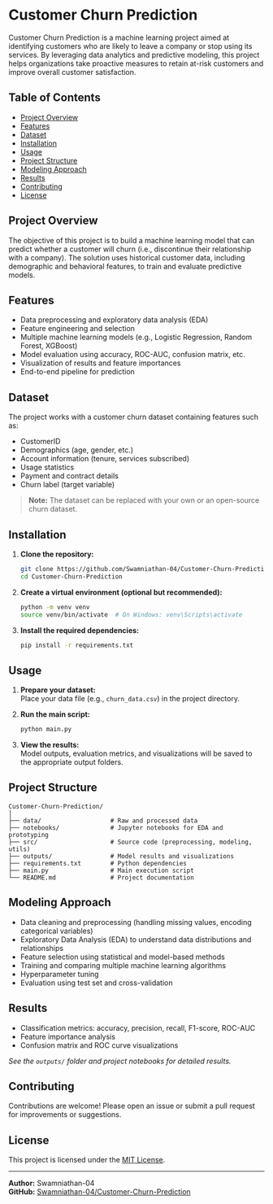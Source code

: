 # Customer Churn Prediction

Customer Churn Prediction is a machine learning project aimed at identifying customers who are likely to leave a company or stop using its services. By leveraging data analytics and predictive modeling, this project helps organizations take proactive measures to retain at-risk customers and improve overall customer satisfaction.

## Table of Contents

- [Project Overview](#project-overview)
- [Features](#features)
- [Dataset](#dataset)
- [Installation](#installation)
- [Usage](#usage)
- [Project Structure](#project-structure)
- [Modeling Approach](#modeling-approach)
- [Results](#results)
- [Contributing](#contributing)
- [License](#license)

## Project Overview

The objective of this project is to build a machine learning model that can predict whether a customer will churn (i.e., discontinue their relationship with a company). The solution uses historical customer data, including demographic and behavioral features, to train and evaluate predictive models.

## Features

- Data preprocessing and exploratory data analysis (EDA)
- Feature engineering and selection
- Multiple machine learning models (e.g., Logistic Regression, Random Forest, XGBoost)
- Model evaluation using accuracy, ROC-AUC, confusion matrix, etc.
- Visualization of results and feature importances
- End-to-end pipeline for prediction

## Dataset

The project works with a customer churn dataset containing features such as:

- CustomerID
- Demographics (age, gender, etc.)
- Account information (tenure, services subscribed)
- Usage statistics
- Payment and contract details
- Churn label (target variable)

> **Note:** The dataset can be replaced with your own or an open-source churn dataset.

## Installation

1. **Clone the repository:**
   ```bash
   git clone https://github.com/Swamniathan-04/Customer-Churn-Prediction.git
   cd Customer-Churn-Prediction
   ```

2. **Create a virtual environment (optional but recommended):**
   ```bash
   python -m venv venv
   source venv/bin/activate  # On Windows: venv\Scripts\activate
   ```

3. **Install the required dependencies:**
   ```bash
   pip install -r requirements.txt
   ```

## Usage

1. **Prepare your dataset:**  
   Place your data file (e.g., `churn_data.csv`) in the project directory.

2. **Run the main script:**  
   ```bash
   python main.py
   ```

3. **View the results:**  
   Model outputs, evaluation metrics, and visualizations will be saved to the appropriate output folders.

## Project Structure

```
Customer-Churn-Prediction/
│
├── data/                   # Raw and processed data
├── notebooks/              # Jupyter notebooks for EDA and prototyping
├── src/                    # Source code (preprocessing, modeling, utils)
├── outputs/                # Model results and visualizations
├── requirements.txt        # Python dependencies
├── main.py                 # Main execution script
└── README.md               # Project documentation
```

## Modeling Approach

- Data cleaning and preprocessing (handling missing values, encoding categorical variables)
- Exploratory Data Analysis (EDA) to understand data distributions and relationships
- Feature selection using statistical and model-based methods
- Training and comparing multiple machine learning algorithms
- Hyperparameter tuning
- Evaluation using test set and cross-validation

## Results

- Classification metrics: accuracy, precision, recall, F1-score, ROC-AUC
- Feature importance analysis
- Confusion matrix and ROC curve visualizations

_See the `outputs/` folder and project notebooks for detailed results._

## Contributing

Contributions are welcome! Please open an issue or submit a pull request for improvements or suggestions.

## License

This project is licensed under the [MIT License](LICENSE).

---

**Author:** Swamniathan-04  
**GitHub:** [Swamniathan-04/Customer-Churn-Prediction](https://github.com/Swamniathan-04/Customer-Churn-Prediction)
